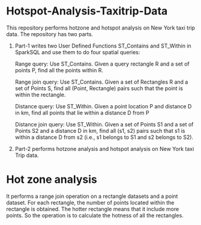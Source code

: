 # Hotspot-Analysis-Taxitrip-Data

This repository performs hotzone and hotspot analysis on New York taxi trip data. The repository has two parts.

1. Part-1 writes two User Defined Functions ST_Contains and ST_Within in SparkSQL and use them to do four spatial queries:

    Range query: Use ST_Contains. Given a query rectangle R and a set of points P, find all the points within R.
    
    Range join query: Use ST_Contains. Given a set of Rectangles R and a set of Points S, find all (Point, Rectangle) pairs such that the     point is within the rectangle.
    
    Distance query: Use ST_Within. Given a point location P and distance D in km, find all points that lie within a distance D from P
    
    Distance join query: Use ST_Within. Given a set of Points S1 and a set of Points S2 and a distance D in km, find all (s1, s2) pairs       such that s1 is within a distance D from s2 (i.e., s1 belongs to S1 and s2 belongs to S2).


2. Part-2 performs hotzone analysis and hotspot analysis on New York taxi Trip data.

# Hot zone analysis

It performs a range join operation on a rectangle datasets and a point dataset. For each rectangle, the number of points located within the rectangle is obtained. The hotter rectangle means that it include more points. So the operation is to calculate the hotness of all the rectangles.
